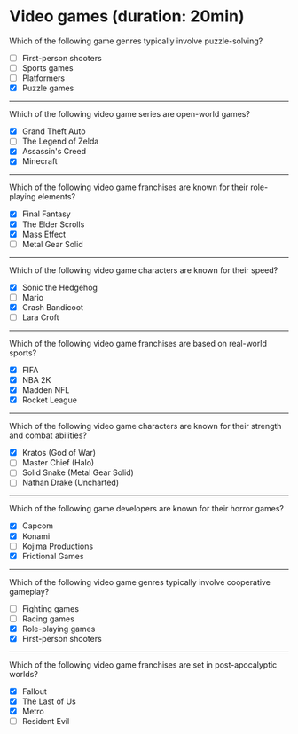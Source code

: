 # Video games (duration: 20min)

Which of the following game genres typically involve puzzle-solving?
- [ ] First-person shooters
- [ ] Sports games
- [ ] Platformers
- [x] Puzzle games

---

Which of the following video game series are open-world games?
- [x] Grand Theft Auto
- [ ] The Legend of Zelda
- [x] Assassin's Creed
- [x] Minecraft

---

Which of the following video game franchises are known for their role-playing elements?
- [x] Final Fantasy
- [x] The Elder Scrolls
- [x] Mass Effect
- [ ] Metal Gear Solid

---

Which of the following video game characters are known for their speed?
- [x] Sonic the Hedgehog
- [ ] Mario
- [x] Crash Bandicoot
- [ ] Lara Croft

---

Which of the following video game franchises are based on real-world sports?
- [x] FIFA
- [x] NBA 2K
- [x] Madden NFL
- [x] Rocket League

---

Which of the following video game characters are known for their strength and combat abilities?
- [x] Kratos (God of War)
- [ ] Master Chief (Halo)
- [ ] Solid Snake (Metal Gear Solid)
- [ ] Nathan Drake (Uncharted)

---

Which of the following game developers are known for their horror games?
- [x] Capcom
- [x] Konami
- [ ] Kojima Productions
- [x] Frictional Games

---

Which of the following video game genres typically involve cooperative gameplay?
- [ ] Fighting games
- [ ] Racing games
- [x] Role-playing games
- [x] First-person shooters

---

Which of the following video game franchises are set in post-apocalyptic worlds?
- [x] Fallout
- [x] The Last of Us
- [x] Metro
- [ ] Resident Evil
